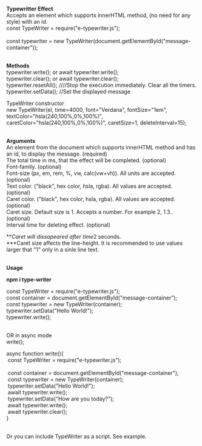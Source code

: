 <b>Typewritter Effect</b><br>
Accepts an element which supports innerHTML method, (no need for any style) with an id.<br>
const TypeWriter = require("e-typewriter.js");<br>	
const typewriter = new TypeWriter(document.getElementById("message-container"));<br><br>

<b>Methods</b><br>
typewriter.write(); or await typewriter.write();<br>
typewriter.clear(); or await typewriter.clear();<br>
typewriter.resetAll(); ////Stop the execution immediately. Clear all the timers.<br>
typewriter.setData(); //Set the displayed message<br>

TypeWriter constructor <br>
new TypeWriter(el, time=4000, font="Verdana", fontSize="1em", textColor="hsla(240,100%,0%,100%)", caretColor="hsla(240,100%,0%,100%)", caretSize=1, deleteInterval=15);<br><br>

<b>Arguments</b><br>
An element from the document which supports innerHTML method and has an id, to display the message. (required)<br>
The total time in ms, that the effect will be completed. (optional)<br>
Font-family. (optional)<br>
Font-size (px, em, rem, %, vw, calc(vw+vh)). All units are accepted. (optional)<br>
Text color. ("black", hex color, hsla, rgba). All values are accepted. (optional)<br>
Caret color. ("black", hex color, hsla, rgba). All values are accepted. (optional)<br>
Caret size. Default size is 1. Accepts a number. For example 2, 1.3.. (optional)<br>
Interval time for deleting effect. (optional)<br>

***Caret will dissapeared after time*2 seconds.<br>
***Caret size affects the line-height. It is recommended to use values larger that "1" only in a sinle line text.<br><br>

<b>Usage</b><br>

<b>npm i type-writer</b><br>

const TypeWriter = require("e-typewriter.js");<br>
const container = document.getElementById("message-container");<br>
const typewriter = new TypeWriter(container);<br>
typewriter.setData("Hello World!");<br>
typewriter.write();<br><br>

OR in async mode<br>
write();<br>

async function write(){<br>
	&nbsp;const TypeWriter = require("e-typewriter.js");<br>	
	&nbsp;const container = document.getElementById("message-container");<br>
	&nbsp;const typewriter = new TypeWriter(container);<br>
	&nbsp;typewriter.setData("Hello World!");<br>
	&nbsp;await typewriter.write();<br>
	&nbsp;typewriter.setData("How are you today?");<br>
	&nbsp;await typewriter.write();<br>
	&nbsp;await typewriter.clear();<br>
}<br><br>

Or you can include TypeWriter as a script. See example.




